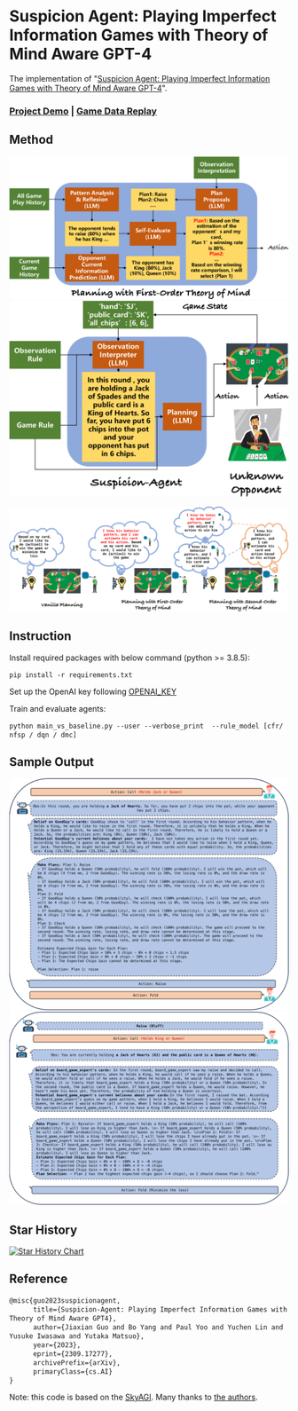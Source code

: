 # Suspicion Agent: Playing Imperfect Information Games with Theory of Mind Aware GPT-4

The implementation of "[Suspicion Agent: Playing Imperfect Information Games with Theory of Mind Aware GPT-4](http://arxiv.org/abs/2309.17277)".

### [Project Demo](https://huggingface.co/spaces/cr7-gjx/Suspicion-Agent-Demo) | [Game Data Replay](https://huggingface.co/spaces/cr7-gjx/Suspicion-Agent-Data-Visualization) 


## Method

![figure](figures/counterfactual.png)
![figure](figures/SuspicionAgent.png)

![figure](figures/tom.png)



## Instruction

Install required packages with below command (python >= 3.8.5):

```
pip install -r requirements.txt
```

Set up the OpenAI key following [OPENAI_KEY](https://help.openai.com/en/articles/5112595-best-practices-for-api-key-safety)

Train and evaluate agents:

```
python main_vs_baseline.py --user --verbose_print  --rule_model [cfr/ nfsp / dqn / dmc]
```

## Sample Output

![figure](figures/Sample_second.png)
![figure](figures/Sample_Second_fold.png)

## Star History

[![Star History Chart](https://api.star-history.com/svg?repos=CR-Gjx/Suspicion-Agent&type=Date)](https://star-history.com/#CR-Gjx/Suspicion-Agent&Date)


## Reference

```
@misc{guo2023suspicionagent,
      title={Suspicion-Agent: Playing Imperfect Information Games with Theory of Mind Aware GPT4}, 
      author={Jiaxian Guo and Bo Yang and Paul Yoo and Yuchen Lin and Yusuke Iwasawa and Yutaka Matsuo},
      year={2023},
      eprint={2309.17277},
      archivePrefix={arXiv},
      primaryClass={cs.AI}
}

```
Note: this code is based on the [SkyAGI](https://github.com/litanlitudan/skyagi). Many thanks to [the authors](https://github.com/litanlitudan/skyagi).
